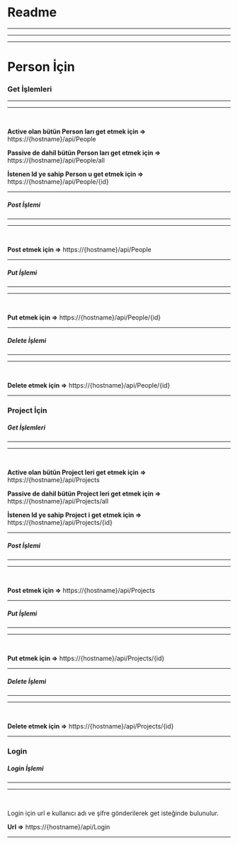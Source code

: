 Readme
======

* * * * *
* * * * *
* * * * *

# Person İçin

### Get İşlemleri

* * * * *

* * * * *

 

**Active olan bütün Person ları get etmek için =\>** https://{hostname}/api/People

**Passive de dahil bütün Person ları get etmek için =\>** https://{hostname}/api/People/all

**İstenen Id ye sahip Person u get etmek için =\>** https://{hostname}/api/People/{id}

* * * * *

##### Post İşlemi

* * * * *

* * * * *

 

**Post etmek için =\>** https://{hostname}/api/People

* * * * *

##### Put İşlemi

* * * * *

* * * * *

 

**Put etmek için =\>** https://{hostname}/api/People/{id}

* * * * *

##### Delete İşlemi

* * * * *

* * * * *

 

**Delete etmek için =\>** https://{hostname}/api/People/{id}

* * * * *

### Project İçin

##### Get İşlemleri

* * * * *

* * * * *

 

**Active olan bütün Project leri get etmek için =\>** https://{hostname}/api/Projects

**Passive de dahil bütün Project leri get etmek için =\>** https://{hostname}/api/Projects/all

**İstenen Id ye sahip Project i get etmek için =\>** https://{hostname}/api/Projects/{id}

* * * * *

##### Post İşlemi

* * * * *

* * * * *

 

**Post etmek için =\>** https://{hostname}/api/Projects

* * * * *

##### Put İşlemi

* * * * *

* * * * *

 

**Put etmek için =\>** https://{hostname}/api/Projects/{id}

* * * * *

##### Delete İşlemi

* * * * *

* * * * *

 

**Delete etmek için =\>** https://{hostname}/api/Projects/{id}

* * * * *

### Login

##### Login İşlemi

* * * * *

* * * * *

 

Login için url e kullanıcı adı ve şifre gönderilerek get isteğinde bulunulur.

**Url =\>** https://{hostname}/api/Login

* * * * *


